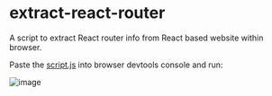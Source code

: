 # extract-react-router
A script to extract React router info from React based website within browser.

Paste the [script.js](https://github.com/Ovi3/extract-react-router/blob/main/script.js) into browser devtools console and run:

![image](https://github.com/Ovi3/extract-react-router/assets/29408109/aad6101c-f334-40e5-b2e6-fca82ee1d991)
